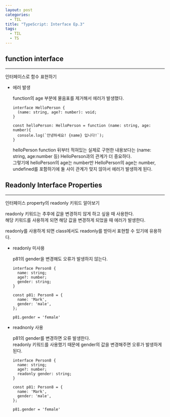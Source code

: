 ```yaml
---
layout: post
categories:
  - TIL
title: "TypeScript: Interface Ep.3"
tags:
  - TIL
  - TS
---
```

## __function interface__
---
인터페이스로 함수 표현하기

- 에러 발생
  
  function의 age 부분에 물음표를 제거해서 에러가 발생했다.
  ```tsx
  interface HelloPerson {
    (name: string, age?: number): void;
  }
  
  const helloPerson: HelloPerson = function (name: string, age: number){
    console.log(`안녕하세요! {name} 입니다!`);
  }
  ```
  
  helloPerson function 뒤부터 적혀있는 실제로 구현한 내용보다는 (name: string, age:number 등) HelloPerson과의 관계가 더 중요하다.  
  그렇기에 helloPerson의 age는 number만 HelloPerson의 age는 number, undefined를 포함하기에 둘 사이 관계가 맞지 않아서 에러가 발생하게 된다.

## __Readonly Interface Properties__
---
인터페이스 property의 readonly 키워드 알아보기

readonly 키워드는 추후에 값을 변경하지 않게 하고 싶을 때 사용한다.  
해당 키워드를 사용하게 되면 해당 값을 변경하게 되었을 때 에러가 발생한다.

readonly를 사용하게 되면 class에서도 readonly를 받아서 표현할 수 있기에 유용하다.

- readonly 미사용
  
  p81의 gender을 변경해도 오류가 발생하지 않는다.
  ```tsx
  interface Person8 {
    name: string;
    age?: number;
    gender: string;
  }
  
  const p81: Person8 = {
    name: 'Mark',
    gender: 'male',
  };
  
  p81.gender = 'female'
  ```
    
- readnonly 사용
    
  p81의 gender를 변경하면 오류 발생한다.  
  readonly 키워드를 사용했기 때문에 gender의 값을 변경해주면 오류가 발생하게 된다.
  
  ```tsx
  interface Person8 {
    name: string;
    age?: number;
    readonly gender: string;
  }
  
  const p81: Person8 = {
    name: 'Mark',
    gender: 'male',
  };
  
  p81.gender = 'female'
  ```